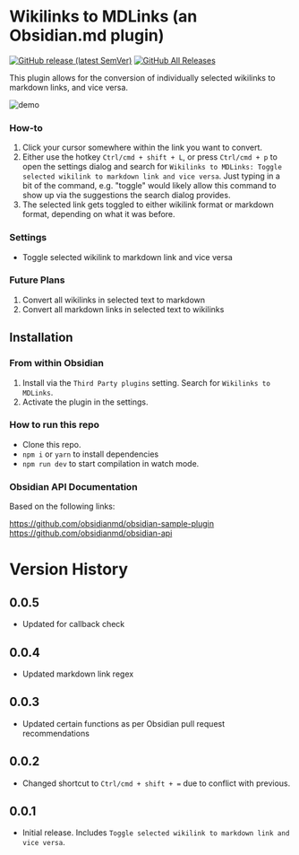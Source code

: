 # Wikilinks to MDLinks (an Obsidian.md plugin)
[![GitHub release (latest SemVer)](https://img.shields.io/github/v/release/agathauy/wikilinks-to-mdlinks-obsidian)](https://github.com/agathauy/wikilinks-to-mdlinks-obsidian/releases/latest)
[![GitHub All Releases](https://img.shields.io/github/downloads/agathauy/wikilinks-to-mdlinks-obsidian/total)](https://github.com/agathauy/wikilinks-to-mdlinks-obsidian/releases)

This plugin allows for the conversion of individually selected wikilinks to markdown links, and vice versa.

![demo](https://raw.githubusercontent.com/agathauy/wikilinks-to-mdlinks-obsidian/master/demo.gif)

### How-to

1. Click your cursor somewhere within the link you want to convert. 
2. Either use the hotkey `Ctrl/cmd + shift + L`, or press `Ctrl/cmd + p` to open the settings dialog and search for `Wikilinks to MDLinks: Toggle selected wikilink to markdown link and vice versa`. Just typing in a bit of the command, e.g. "toggle" would likely allow this command to show up via the suggestions the search dialog provides.
3. The selected link gets toggled to either wikilink format or markdown format, depending on what it was before.

### Settings

-  Toggle selected wikilink to markdown link and vice versa

### Future Plans
1. Convert all wikilinks in selected text to markdown
2. Convert all markdown links in selected text to wikilinks

## Installation
### From within Obsidian
1. Install via the `Third Party plugins` setting. Search for `Wikilinks to MDLinks`.
2. Activate the plugin in the settings.

### How to run this repo

- Clone this repo.
- `npm i` or `yarn` to install dependencies
- `npm run dev` to start compilation in watch mode.

### Obsidian API Documentation
Based on the following links:

https://github.com/obsidianmd/obsidian-sample-plugin
https://github.com/obsidianmd/obsidian-api

# Version History
## 0.0.5
- Updated for callback check

## 0.0.4
- Updated markdown link regex

## 0.0.3
- Updated certain functions as per Obsidian pull request recommendations

## 0.0.2
- Changed shortcut to `Ctrl/cmd + shift + =` due to conflict with previous.

## 0.0.1
- Initial release. Includes `Toggle selected wikilink to markdown link and vice versa`.
